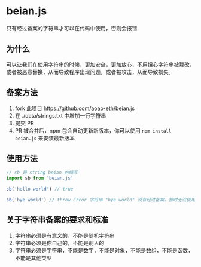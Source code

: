 # beian.js 

只有经过备案的字符串才可以在代码中使用，否则会报错

## 为什么

可以让我们在使用字符串的时候，更加安全，更加放心，不用担心字符串被篡改，或者被恶意替换，从而导致程序出现问题，或者被攻击，从而导致损失。


## 备案方法

1. fork 此项目 https://github.com/aoao-eth/beian.js
2. 在 ./data/strings.txt 中增加一行字符串
3. 提交 PR
4. PR 被合并后，npm 包会自动更新新版本，你可以使用 `npm install beian.js` 来安装最新版本

## 使用方法

```js
// sb 是 string beian 的缩写
import sb from 'beian.js'

sb('hello world') // true

sb('bye world') // throw Error 字符串 "bye world" 没有经过备案，暂时无法使用
```

## 关于字符串备案的要求和标准

1. 字符串必须是有意义的，不能是随机字符串
2. 字符串必须是你自己的，不能是别人的
3. 字符串必须是字符串，不能是数字，不能是对象，不能是数组，不能是函数，不能是其他类型
